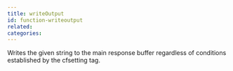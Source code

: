 ```yaml
---
title: writeOutput
id: function-writeoutput
related:
categories:
---
```


Writes the given string to the main response buffer regardless of
        conditions established by the cfsetting tag.